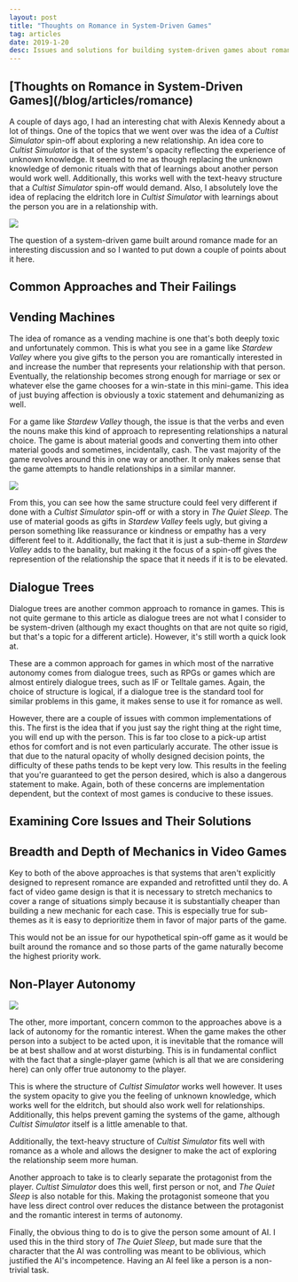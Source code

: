 ```yaml
---
layout: post
title: "Thoughts on Romance in System-Driven Games"
tag: articles
date: 2019-1-20
desc: Issues and solutions for building system-driven games about romance.
---
```

<h2>[Thoughts on Romance in System-Driven Games](/blog/articles/romance)</h2>

A couple of days ago, I had an interesting chat with Alexis Kennedy about a lot of things. One of the topics that we went over was the idea of a *Cultist Simulator* spin-off about exploring a new relationship. An idea core to *Cultist Simulator* is that of the system's opacity reflecting the experience of unknown knowledge. It seemed to me as though replacing the unknown knowledge of demonic rituals with that of learnings about another person would work well. Additionally, this works well with the text-heavy structure that a *Cultist Simulator* spin-off would demand. Also, I absolutely love the idea of replacing the eldritch lore in *Cultist Simulator* with learnings about the person you are in a relationship with.

<img src="/blogImages/cultistSimulator.png" />

The question of a system-driven game built around romance made for an interesting discussion and so I wanted to put down a couple of points about it here.

## Common Approaches and Their Failings
## Vending Machines

The idea of romance as a vending machine is one that's both deeply toxic and unfortunately common. This is what you see in a game like *Stardew Valley* where you give gifts to the person you are romantically interested in and increase the number that represents your relationship with that person. Eventually, the relationship becomes strong enough for marriage or sex or whatever else the game chooses for a win-state in this mini-game. This idea of just buying affection is obviously a toxic statement and dehumanizing as well.


For a game like *Stardew Valley* though, the issue is that the verbs and even the nouns make this kind of approach to representing relationships a natural choice. The game is about material goods and converting them into other material goods and sometimes, incidentally, cash. The vast majority of the game revolves around this in one way or another. It only makes sense that the game attempts to handle relationships in a similar manner.

<img src="/blogImages/stardew.png" />

From this, you can see how the same structure could feel very different if done with a *Cultist Simulator* spin-off or with a story in *The Quiet Sleep*. The use of material goods as gifts in *Stardew Valley* feels ugly, but giving a person something like reassurance or kindness or empathy has a very different feel to it. Additionally, the fact that it is just a sub-theme in *Stardew Valley* adds to the banality, but making it the focus of a spin-off gives the represention of the relationship the space that it needs if it is to be elevated.

## Dialogue Trees

Dialogue trees are another common approach to romance in games. This is not quite germane to this article as dialogue trees are not what I consider to be system-driven (although my exact thoughts on that are not quite so rigid, but that's a topic for a different article). However, it's still worth a quick look at.


These are a common approach for games in which most of the narrative autonomy comes from dialogue trees, such as RPGs or games which are almost entirely dialogue trees, such as IF or Telltale games. Again, the choice of structure is logical, if a dialogue tree is the standard tool for similar problems in this game, it makes sense to use it for romance as well.


However, there are a couple of issues with common implementations of this. The first is the idea that if you just say the right thing at the right time, you will end up with the person. This is far too close to a pick-up artist ethos for comfort and is not even particularly accurate. The other issue is that due to the natural opacity of wholly designed decision points, the difficulty of these paths tends to be kept very low. This results in the feeling that you're guaranteed to get the person desired, which is also a dangerous statement to make. Again, both of these concerns are implementation dependent, but the context of most games is conducive to these issues.

## Examining Core Issues and Their Solutions
## Breadth and Depth of Mechanics in Video Games

Key to both of the above approaches is that systems that aren't explicitly designed to represent romance are expanded and retrofitted until they do. A fact of video game design is that it is necessary to stretch mechanics to cover a range of situations simply because it is substantially cheaper than building a new mechanic for each case. This is especially true for sub-themes as it is easy to deprioritize them in favor of major parts of the game.


This would not be an issue for our hypothetical spin-off game as it would be built around the romance and so those parts of the game naturally become the highest priority work.

## Non-Player Autonomy
<img src="/blogImages/tqs_emotion.png" />

The other, more important, concern common to the approaches above is a lack of autonomy for the romantic interest. When the game makes the other person into a subject to be acted upon, it is inevitable that the romance will be at best shallow and at worst disturbing. This is in fundamental conflict with the fact that a single-player game (which is all that we are considering here) can only offer true autonomy to the player.


This is where the structure of *Cultist Simulator* works well however. It uses the system opacity to give you the feeling of unknown knowledge, which works well for the eldritch, but should also work well for relationships. Additionally, this helps prevent gaming the systems of the game, although *Cultist Simulator* itself is a little amenable to that.


Additionally, the text-heavy structure of *Cultist Simulator* fits well with romance as a whole and allows the designer to make the act of exploring the relationship seem more human.


Another approach to take is to clearly separate the protagonist from the player. *Cultist Simulator* does this well, first person or not, and *The Quiet Sleep* is also notable for this. Making the protagonist someone that you have less direct control over reduces the distance between the protagonist and the romantic interest in terms of autonomy.


Finally, the obvious thing to do is to give the person some amount of AI. I used this in the third story of *The Quiet Sleep*, but made sure that the character that the AI was controlling was meant to be oblivious, which justified the AI's incompetence. Having an AI feel like a person is a non-trivial task.


